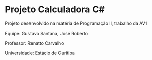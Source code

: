 # Projeto Calculadora C#

Projeto desenvolvido na matéria de Programação II, trabalho da AV1

Equipe: Gustavo Santana, José Roberto

Professor: Renatto Carvalho

Universidade: Estácio de Curitiba


